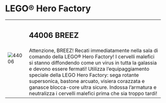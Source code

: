 # LEGO® Hero Factory

<table>
<tbody>
  <tr>
    <td rowspan="2"><img src="https://www.lego.com/cdn/product-assets/product.img.pri/44006_prod.jpg" alt="44006"></td>
    <td>
      <h2>44006 BREEZ</h2>
    </td>
  </tr>
  <tr>
    <td valign="top">Attenzione, BREEZ! Recati immediatamente nella sala di comando della LEGO® Hero Factory! I cervelli malefici si stanno diffondendo come un virus in tutta la galassia e devono essere fermati! Utilizza l’equipaggiamento speciale della LEGO Hero Factory: sega rotante supersonica, bastone arcuato, visiera corazzata e ganasce blocca-core ultra sicure. Indossa l’armatura e neutralizza i cervelli malefici prima che sia troppo tardi!</td>
  </tr>
</tbody>
</table>